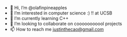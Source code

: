- 👋 Hi, I’m @olafinpineapples
- 👀 I’m interested in computer science :) !! at UCSB 
- 🌱 I’m currently learning C++ 
- 💞️ I’m looking to collaborate on cooooooooool projects
- 📫 How to reach me justinthecao@gmail.com
<!---
olafinpineapples/olafinpineapples is a ✨ special ✨ repository because its `README.md` (this file) appears on your GitHub profile.
You can click the Preview link to take a look at your changes.
--->
